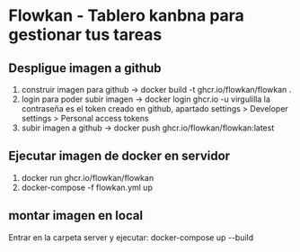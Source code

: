 # Flowkan - Tablero kanbna para gestionar tus tareas

## Despligue imagen a github

 1. construir imagen para github ->  docker build -t ghcr.io/flowkan/flowkan .
 2. login para poder subir imagen -> docker login ghcr.io -u virgulilla
  la contraseña es el token creado en github, apartado settings > Developer settings > Personal access tokens
3. subir imagen a github -> docker push ghcr.io/flowkan/flowkan:latest

## Ejecutar imagen de docker en servidor
1. docker run ghcr.io/flowkan/flowkan
2. docker-compose -f flowkan.yml up

## montar imagen en local
Entrar en la carpeta server y ejecutar: docker-compose up --build
